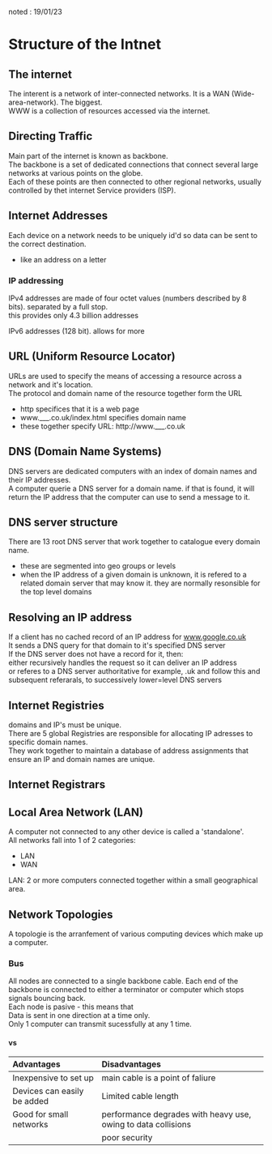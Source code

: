 noted : 19/01/23

# Structure of the Intnet

## The internet
The interent is a network of inter-connected networks.
It is a WAN (Wide-area-network). The biggest.  
WWW is a collection of resources accessed via the internet.  

## Directing Traffic
Main part of the internet is known as backbone.  
The backbone is a set of dedicated connections that connect several large networks at various points on the globe.  
Each of these points are then connected to other regional networks, usually controlled by thet internet Service providers (ISP).  

## Internet Addresses
Each device on a network needs to be uniquely id'd so data can be sent to the correct destination.
- like an address on a letter

### IP addressing

IPv4 addresses are made of four octet values (numbers described by 8 bits). separated by a full stop.  
this provides only 4.3 billion addresses
  
IPv6 addresses (128 bit). allows for more

## URL (Uniform Resource Locator)
URLs are used to specify the means of accessing a resource across a network and it's location.  
The protocol and domain name of the resource together form the URL

- http specifices that it is a web page
- www.___.co.uk/index.html specifies domain name
- these together specify URL: http://www.___.co.uk

## DNS (Domain Name Systems)
DNS servers are dedicated computers with an index of domain names and their IP addresses.  
A computer querie a DNS server for a domain name. if that is found, it will return the IP address that the computer can use to send a message to it.

## DNS server structure
There are 13 root DNS server that work together to catalogue every domain name.  
- these are segmented into geo groups or levels
- when the IP address of a given domain is unknown, it is refered to a related domain server that may know it.
they are normally resonsible for the top level domains

## Resolving an IP address
If a client has no cached record of an IP address for www.google.co.uk  
It sends a DNS query for that domain to it's specified DNS server  
If the DNS server does not have a record for it, then:  
either recursively handles the request so it can deliver an IP address  
or referes to a DNS server authoritative for example, .uk and follow this and subsequent referarals, to successively lower=level DNS servers

## Internet Registries
domains and IP's must be unique.  
There are 5 global Registries are responsible for allocating IP adresses to specific domain names.  
They work together to maintain a database of address assignments that ensure an IP and domain names are unique.  

## Internet Registrars


## Local Area Network (LAN)
A computer not connected to any other device is called a 'standalone'.  
All networks fall into 1 of 2 categories:
- LAN
- WAN

LAN: 2 or more computers connected together within a small geographical area.

## Network Topologies
A topologie is the arranfement of various computing devices which make up a computer.  

### Bus
All nodes are connected to a single backbone cable. 
Each end of the backbone is connected to either a terminator or computer which stops signals bouncing back.  
Each node is pasive - this means that  
Data is sent in one direction at a time only.  
Only 1 computer can transmit sucessfully at any 1 time.

#### vs

|Advantages | Disadvantages |
|:----------|:--------------|
|Inexpensive to set up| main cable is a point of faliure|
|Devices can easily be added| Limited cable length|
|Good for small networks | performance degrades with heavy use, owing to data collisions|
| |poor security|